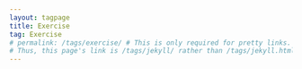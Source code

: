 ```yaml
---
layout: tagpage
title: Exercise
tag: Exercise
# permalink: /tags/exercise/ # This is only required for pretty links.
# Thus, this page's link is /tags/jekyll/ rather than /tags/jekyll.html
---
```

